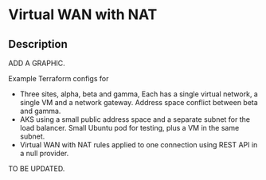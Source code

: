 # Virtual WAN with NAT

## Description

ADD A GRAPHIC.

Example Terraform configs for

* Three sites, alpha, beta and gamma, Each has a single virtual network, a single VM and a network gateway. Address space conflict between beta and gamma.
* AKS using a small public address space and a separate subnet for the load balancer. Small Ubuntu pod for testing, plus a VM in the same subnet.
* Virtual WAN with NAT rules applied to one connection using REST API in a null provider.

TO BE UPDATED.
